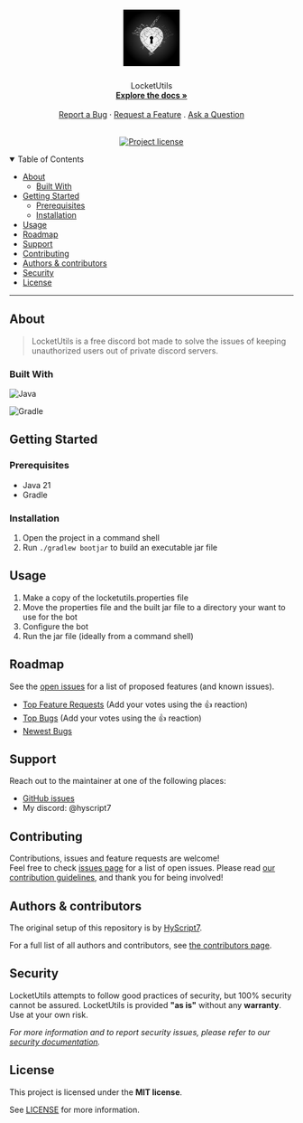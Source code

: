 <h1 align="center">
  <a href="https://github.com/hyscript7/locketutils">
    <!-- Please provide path to your logo here -->
    <img src="docs/images/logo.png" alt="Logo" width="100" height="100">
  </a>
</h1>

<div align="center">
  LocketUtils
  <br />
  <a href="#about"><strong>Explore the docs »</strong></a>
  <br />
  <br />
  <a href="https://github.com/hyscript7/locketutils/issues/new?assignees=&labels=bug&template=01_BUG_REPORT.md&title=bug%3A+">Report a Bug</a>
  ·
  <a href="https://github.com/hyscript7/locketutils/issues/new?assignees=&labels=enhancement&template=02_FEATURE_REQUEST.md&title=feat%3A+">Request a Feature</a>
  .
  <a href="https://github.com/hyscript7/locketutils/issues/new?assignees=&labels=question&template=04_SUPPORT_QUESTION.md&title=support%3A+">Ask a Question</a>
</div>

<div align="center">
<br />

[![Project license](https://img.shields.io/github/license/hyscript7/locketutils.svg?style=for-the-badge)](LICENSE)

</div>

<details open="open">
<summary>Table of Contents</summary>

- [About](#about)
  - [Built With](#built-with)
- [Getting Started](#getting-started)
  - [Prerequisites](#prerequisites)
  - [Installation](#installation)
- [Usage](#usage)
- [Roadmap](#roadmap)
- [Support](#support)
- [Contributing](#contributing)
- [Authors & contributors](#authors--contributors)
- [Security](#security)
- [License](#license)

</details>

---

## About

> LocketUtils is a free discord bot made to solve the issues of keeping unauthorized users out of private discord servers.

### Built With

![Java](https://img.shields.io/badge/java-%23ED8B00.svg?style=for-the-badge&logo=openjdk&logoColor=white)

![Gradle](https://img.shields.io/badge/Gradle-02303A.svg?style=for-the-badge&logo=Gradle&logoColor=white)

## Getting Started

### Prerequisites

- Java 21
- Gradle

### Installation

1. Open the project in a command shell
2. Run `./gradlew bootjar` to build an executable jar file

## Usage

1. Make a copy of the locketutils.properties file
2. Move the properties file and the built jar file to a directory your want to use for the bot
3. Configure the bot
4. Run the jar file (ideally from a command shell)

## Roadmap

See the [open issues](https://github.com/hyscript7/locketutils/issues) for a list of proposed features (and known issues).

- [Top Feature Requests](https://github.com/hyscript7/locketutils/issues?q=label%3Aenhancement+is%3Aopen+sort%3Areactions-%2B1-desc) (Add your votes using the 👍 reaction)
- [Top Bugs](https://github.com/hyscript7/locketutils/issues?q=is%3Aissue+is%3Aopen+label%3Abug+sort%3Areactions-%2B1-desc) (Add your votes using the 👍 reaction)
- [Newest Bugs](https://github.com/hyscript7/locketutils/issues?q=is%3Aopen+is%3Aissue+label%3Abug)

## Support

Reach out to the maintainer at one of the following places:

- [GitHub issues](https://github.com/hyscript7/locketutils/issues/new?assignees=&labels=question&template=04_SUPPORT_QUESTION.md&title=support%3A+)
- My discord: @hyscript7

## Contributing

Contributions, issues and feature requests are welcome!<br />Feel free to check [issues page](https://tree.taiga.io/project/hyscript7-scriptutils/issues) for a list of open issues. Please read [our contribution guidelines](docs/CONTRIBUTING.md), and thank you for being involved!

## Authors & contributors

The original setup of this repository is by [HyScript7](https://github.com/hyscript7).

For a full list of all authors and contributors, see [the contributors page](https://github.com/hyscript7/locketutils/contributors).

## Security

LocketUtils attempts to follow good practices of security, but 100% security cannot be assured.
LocketUtils is provided **"as is"** without any **warranty**. Use at your own risk.

_For more information and to report security issues, please refer to our [security documentation](docs/SECURITY.md)._

## License

This project is licensed under the **MIT license**.

See [LICENSE](LICENSE) for more information.